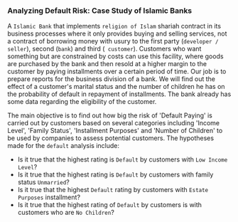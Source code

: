 ### Analyzing Default Risk: Case Study of Islamic Banks

A `Islamic Bank` that implements `religion of Islam` shariah contract in its business processes where it only provides buying and selling services, not a contract of borrowing money with usury to the first party (`developer / seller`), second (`bank`) and third (` customer`). Customers who want something but are constrained by costs can use this facility, where goods are purchased by the bank and then resold at a higher margin to the customer by paying installments over a certain period of time. Our job is to prepare reports for the business division of a bank. We will find out the effect of a customer's marital status and the number of children he has on the probability of default in repayment of installments. The bank already has some data regarding the eligibility of the customer.

The main objective is to find out how big the risk of 'Default Paying' is carried out by customers based on several categories including 'Income Level', 'Family Status', 'Installment Purposes' and 'Number of Children' to be used by companies to assess potential customers. The hypotheses made for the `default` analysis include:
- Is it true that the highest rating is `Default` by customers with `Low Income Level`?
- Is it true that the highest rating is `Default` by customers with family status `Unmarried`?
- Is it true that the highest `Default` rating by customers with `Estate Purposes` installment?
- Is it true that the highest rating of `Default` by customers is with customers who are `No Children`?